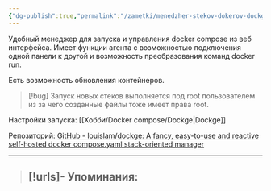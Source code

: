 ```yaml
---
{"dg-publish":true,"permalink":"/zametki/menedzher-stekov-dokerov-dockge/","created":"2024-09-08 02:23","updated":"2024-09-22T03:36:53+03:00"}
---
```


Удобный менеджер для запуска и управления docker compose из веб интерфейса. Имеет функции агента с возможностью подключения одной панели к другой и возможность преобразования команд docker run.

Есть возможность обновления контейнеров.

> [!bug]
> Запуск новых стеков выполняется под root пользователем из за чего созданные файлы тоже имеет права root.

Настройки запуска: [[Хобби/Docker compose/Dockge\|Dockge]]

Репозиторий: [GitHub - louislam/dockge: A fancy, easy-to-use and reactive self-hosted docker compose.yaml stack-oriented manager](https://github.com/louislam/dockge)

---
> [!urls]- Упоминания:
> - 